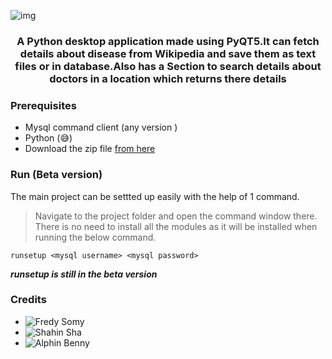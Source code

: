 ![img](https://socialify.git.ci/fredysomy/HeathApp/image?description=1&descriptionEditable=A%20%F0%9F%90%8D%20Python%20desktop%20application.&font=Source%20Code%20Pro&forks=1&issues=1&language=1&pattern=Signal&pulls=1&stargazers=1&theme=Dark)
#### <h3 align=center> A Python desktop application made using PyQT5.It can fetch details about disease from Wikipedia and save them as text files or in database.Also has a Section to search details about doctors in a location which returns there details </h3>
### Prerequisites
* Mysql command client (any version )
* Python (😅)
* Download the zip file [from here](https://github.com/fredysomy/HeathApp/archive/v1.0.0-aplha.zip)
### Run (Beta version)
The main project can be settted up easily with the help of 1 command.
> Navigate to the project folder and open the command window there.
There is no need to install all the modules as it will be installed when running the below command.
```batch
runsetup <mysql username> <mysql password>
```
***runsetup is still in the beta version***
### Credits
* ![Fredy Somy](https://github.com/fredysomy)
* ![Shahin Sha](https://github.com/ShahinSha-dot)
* ![Alphin Benny]()
